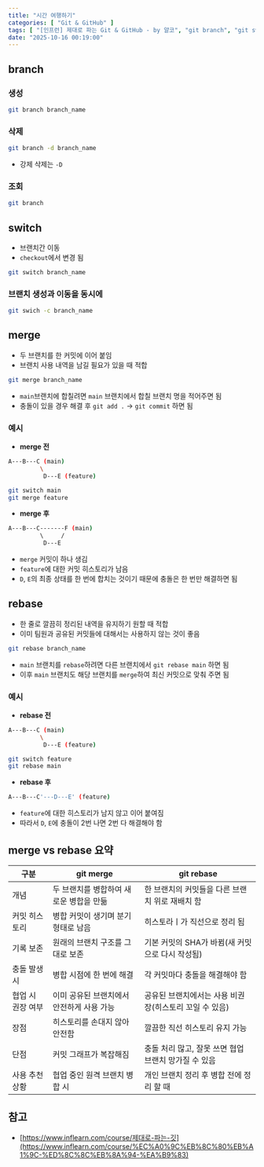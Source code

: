 ```yaml
---
title: "시간 여행하기"
categories: [ "Git & GitHub" ]
tags: [ "[인프런] 제대로 파는 Git & GitHub - by 얄코", "git branch", "git switch", "git merge", "git rebase" ]
date: "2025-10-16 00:19:00"
---
```


## branch

### 생성

```bash
git branch branch_name
```

### 삭제

```bash
git branch -d branch_name
```

- 강제 삭제는 `-D`

### 조회

```bash
git branch
```

## switch

- 브랜치간 이동
- `checkout`에서 변경 됨

```bash
git switch branch_name
```

### 브랜치 생성과 이동을 동시에

```bash
git swich -c branch_name
```

## merge

- 두 브랜치를 한 커밋에 이어 붙임
- 브랜치 사용 내역을 남길 필요가 있을 때 적합

```bash
git merge branch_name
```

- `main`브랜치에 합칠려면 `main` 브랜치에서 합칠 브랜치 명을 적어주면 됨
- 충돌이 있을 경우 해결 후 `git add .` -> `git commit` 하면 됨

### 예시

- **merge 전**

```bash
A---B---C (main)
         \
          D---E (feature)
```

```bash
git switch main
git merge feature
```

- **merge 후**

```bash
A---B---C-------F (main)
         \     /
          D---E 
```

- `merge` 커밋이 하나 생김
- `feature`에 대한 커밋 히스토리가 남음
- `D`, `E`의 최종 상태를 한 번에 합치는 것이기 때문에 충돌은 한 번만 해결하면 됨

## rebase

- 한 줄로 깔끔히 정리된 내역을 유지하기 원할 때 적합
- 이미 팀원과 공유된 커밋들에 대해서는 사용하지 않는 것이 좋음

```bash
git rebase branch_name
```

- `main` 브랜치를 `rebase`하려면 다른 브랜치에서 `git rebase main` 하면 됨
- 이후 `main` 브랜치도 해당 브랜치를 `merge`하여 최신 커밋으로 맞춰 주면 됨

### 예시

- **rebase 전**

```bash
A---B---C (main)
         \
          D---E (feature)
```

```bash
git switch feature
git rebase main
```

- **rebase 후**

```bash
A---B---C'---D---E' (feature)
```

- `feature`에 대한 히스토리가 남지 않고 이어 붙여짐
- 따라서 `D`, `E`에 충돌이 2번 나면 2번 다 해결해야 함

## merge vs rebase 요약

| 구분         | git merge               | git rebase                      |
|------------|-------------------------|---------------------------------|
| 개념         | 두 브랜치를 병합하여 새로운 병합을 만듦  | 한 브랜치의 커밋들을 다른 브랜치 위로 재배치 함     |
| 커밋 히스토리    | 병합 커밋이 생기며 분기 형태로 남음    | 히스토라ㅣ가 직선으로 정리 됨                |
| 기록 보존      | 원래의 브랜치 구조를 그대로 보존      | 기본 커밋의 SHA가 바뀜(새 커밋으로 다시 작성됨)   |
| 충돌 발생 시    | 병합 시점에 한 번에 해결          | 각 커밋마다 충돌을 해결해야 함               |
| 협업 시 권장 여부 | 이미 공유된 브랜치에서 안전하게 사용 가능 | 공유된 브랜치에서는 사용 비권장(히스토리 꼬일 수 있음) |
| 장점         | 히스토리를 손대지 않아 안전함        | 깔끔한 직선 히스토리 유지 가능               |
| 단점         | 커밋 그래프가 복잡해짐            | 충돌 처리 많고, 잘못 쓰면 협업 브랜치 망가질 수 있음 |
| 사용 추천 상황   | 협업 중인 원격 브랜치 병합 시       | 개인 브랜치 정리 후 병합 전에 정리 할 때        |

## 참고

- [https://www.inflearn.com/course/제대로-파는-깃](https://www.inflearn.com/course/%EC%A0%9C%EB%8C%80%EB%A1%9C-%ED%8C%8C%EB%8A%94-%EA%B9%83)
